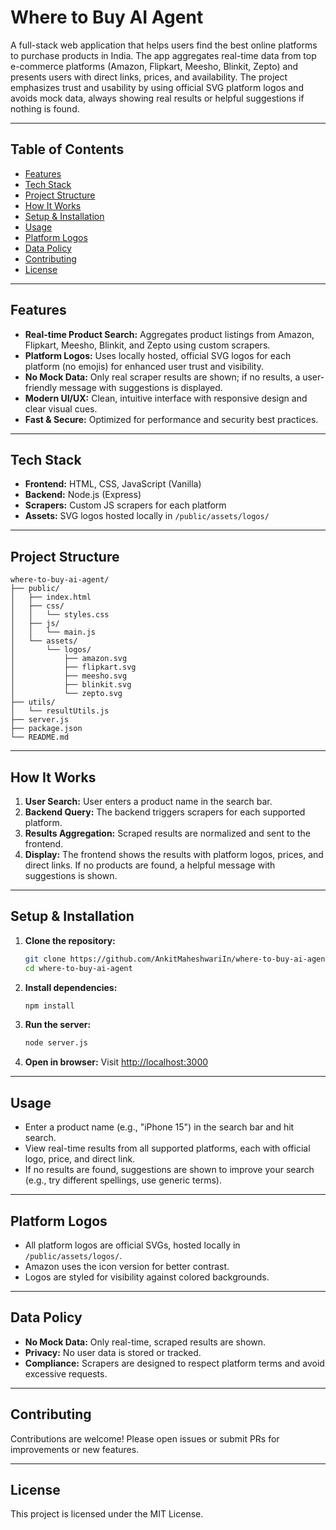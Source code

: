 # Where to Buy AI Agent

A full-stack web application that helps users find the best online platforms to purchase products in India. The app aggregates real-time data from top e-commerce platforms (Amazon, Flipkart, Meesho, Blinkit, Zepto) and presents users with direct links, prices, and availability. The project emphasizes trust and usability by using official SVG platform logos and avoids mock data, always showing real results or helpful suggestions if nothing is found.

---

## Table of Contents
- [Features](#features)
- [Tech Stack](#tech-stack)
- [Project Structure](#project-structure)
- [How It Works](#how-it-works)
- [Setup & Installation](#setup--installation)
- [Usage](#usage)
- [Platform Logos](#platform-logos)
- [Data Policy](#data-policy)
- [Contributing](#contributing)
- [License](#license)

---

## Features
- **Real-time Product Search:** Aggregates product listings from Amazon, Flipkart, Meesho, Blinkit, and Zepto using custom scrapers.
- **Platform Logos:** Uses locally hosted, official SVG logos for each platform (no emojis) for enhanced user trust and visibility.
- **No Mock Data:** Only real scraper results are shown; if no results, a user-friendly message with suggestions is displayed.
- **Modern UI/UX:** Clean, intuitive interface with responsive design and clear visual cues.
- **Fast & Secure:** Optimized for performance and security best practices.

---

## Tech Stack
- **Frontend:** HTML, CSS, JavaScript (Vanilla)
- **Backend:** Node.js (Express)
- **Scrapers:** Custom JS scrapers for each platform
- **Assets:** SVG logos hosted locally in `/public/assets/logos/`

---

## Project Structure
```
where-to-buy-ai-agent/
├── public/
│   ├── index.html
│   ├── css/
│   │   └── styles.css
│   ├── js/
│   │   └── main.js
│   └── assets/
│       └── logos/
│           ├── amazon.svg
│           ├── flipkart.svg
│           ├── meesho.svg
│           ├── blinkit.svg
│           └── zepto.svg
├── utils/
│   └── resultUtils.js
├── server.js
├── package.json
└── README.md
```

---

## How It Works
1. **User Search:** User enters a product name in the search bar.
2. **Backend Query:** The backend triggers scrapers for each supported platform.
3. **Results Aggregation:** Scraped results are normalized and sent to the frontend.
4. **Display:** The frontend shows the results with platform logos, prices, and direct links. If no products are found, a helpful message with suggestions is shown.

---

## Setup & Installation
1. **Clone the repository:**
   ```bash
   git clone https://github.com/AnkitMaheshwariIn/where-to-buy-ai-agent.git
   cd where-to-buy-ai-agent
   ```
2. **Install dependencies:**
   ```bash
   npm install
   ```
3. **Run the server:**
   ```bash
   node server.js
   ```
4. **Open in browser:**
   Visit [http://localhost:3000](http://localhost:3000)

---

## Usage
- Enter a product name (e.g., "iPhone 15") in the search bar and hit search.
- View real-time results from all supported platforms, each with official logo, price, and direct link.
- If no results are found, suggestions are shown to improve your search (e.g., try different spellings, use generic terms).

---

## Platform Logos
- All platform logos are official SVGs, hosted locally in `/public/assets/logos/`.
- Amazon uses the icon version for better contrast.
- Logos are styled for visibility against colored backgrounds.

---

## Data Policy
- **No Mock Data:** Only real-time, scraped results are shown.
- **Privacy:** No user data is stored or tracked.
- **Compliance:** Scrapers are designed to respect platform terms and avoid excessive requests.

---

## Contributing
Contributions are welcome! Please open issues or submit PRs for improvements or new features.

---

## License
This project is licensed under the MIT License.
